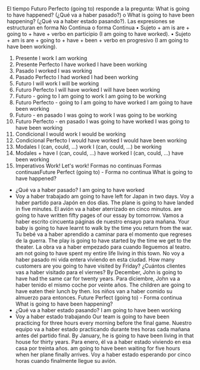 El tiempo Futuro Perfecto (going to) responde a la pregunta: What is going to have happened? (¿Qué va a haber pasado?) o What is going to have been happening? (¿Qué va a haber estado pasando?). Las expresiones se estructuran en forma
No Continua
o forma
Continua
• Sujeto + am is are +	going to + have + verbo en participio (I am going to have worked).
• Sujeto + am is are + going to + have + been + verbo en progresivo (I am going to have been working).
1. Presente
I work
I am working
2. Presente Perfecto
I have worked
I have been working
3. Pasado
I worked
I was working
4. Pasado Perfecto
I had worked
I had been working
5. Futuro
I will work
I will be working
6. Futuro Perfecto
I will have worked
I will have been working
7. Futuro - going to
I am going to work
I am going to be working
8. Futuro Perfecto - going to
I am going to have worked
I am going to have been working
9. Futuro - en pasado
I was going to work
I was going to be working
10. Futuro Perfecto - en pasado
I was going to have worked
I was going to have been working
11. Condicional
I would work
I would be working
12. Condicional Perfecto
I would have worked
I would have been working
13. Modales
I (can, could, ...) work
I (can, could, ...) be working
14. Modales + have
I (can, could, ...) have worked
I (can, could, ...) have been working
15. Imperativos
Work!
Let's work!
Formas no continuas
Formas continuasFuture Perfect (going to) - Forma no continua
What is going to have happened?
- ¿Qué va a haber pasado?
I am going to have worked
- Voy a haber trabajado
am going to have left
for Japan in two days.
Voy a haber partido para Japón en dos días.
The plane
is going to have landed
in five minutes.
El avión va a haber aterrizado en cinco minutos.
are going to have written
fifty pages of our essay by tomorrow.
Vamos a haber escrito cincuenta páginas de nuestro ensayo para mañana.
Your baby
is going to have learnt
to walk by the time you return from the war.
Tu bebé va a haber aprendido a caminar para el momento que regreses de la guerra.
The play
is going to have started
by the time we get to the theater.
La obra va a haber empezado para cuando lleguemos al teatro.
am not going to have spent
my entire life living in this town.
No voy a haber pasado mi vida entera viviendo en esta ciudad.
How many customers
are
you
going to have visited
by Friday?
¿Cuántos clientes vas a haber visitado para el viernes?
By December, John
is going to have had
the same car for twenty years.
Para diciembre, John va a haber tenido el mismo coche por veinte años.
The children
are going to have eaten
their lunch by then.
los niños van a haber comido su almuerzo para entonces.
Future Perfect (going to) - Forma continua
What is going to have been happening?
- ¿Qué va a haber estado pasando?
I am going to have been working
- Voy a haber estado trabajando
Our team
is going to have been practicing
for three hours every morning before the final game.
Nuestro equipo va a haber estado practicando durante tres horas cada mañana antes del partido final.
By January, he
is going to have been living
in that house for thirty years.
Para enero, él va a haber estado viviendo en esa casa por treinta años.
am going to have been waiting
for five hours when her plane finally arrives.
Voy a haber estado esperando por cinco horas cuando finalmente llegue su avión.